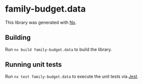 # family-budget.data

This library was generated with [Nx](https://nx.dev).

## Building

Run `nx build family-budget.data` to build the library.

## Running unit tests

Run `nx test family-budget.data` to execute the unit tests via [Jest](https://jestjs.io).
